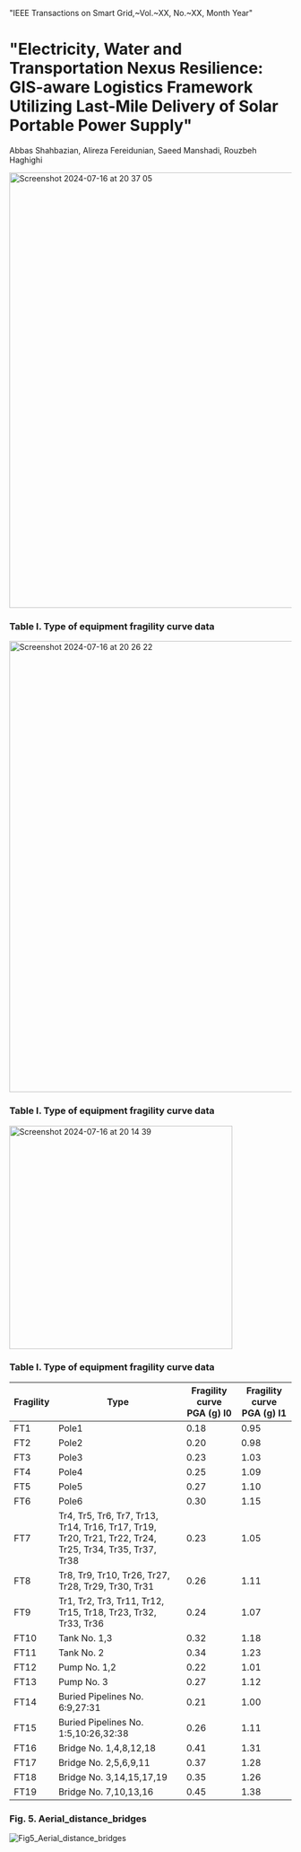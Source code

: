 "IEEE Transactions on Smart Grid,~Vol.~XX, No.~XX, Month Year"
# "Electricity, Water and Transportation Nexus Resilience: GIS-aware Logistics Framework Utilizing Last-Mile Delivery of Solar Portable Power Supply"
Abbas Shahbazian, Alireza Fereidunian, Saeed Manshadi, Rouzbeh Haghighi


<img width="776" alt="Screenshot 2024-07-16 at 20 37 05" src="https://github.com/user-attachments/assets/0ad603ce-4930-4b1b-ab62-a1bab4fe5dd9">



### Table I. Type of equipment fragility curve data
<img width="804" alt="Screenshot 2024-07-16 at 20 26 22" src="https://github.com/user-attachments/assets/c58f33a0-e0fd-431d-8f44-d64c7caf8a0e">

### Table I. Type of equipment fragility curve data
<img width="398" alt="Screenshot 2024-07-16 at 20 14 39" src="https://github.com/user-attachments/assets/1d7f5184-ba39-4d49-bdf8-6afb2fb0715c">


### Table I. Type of equipment fragility curve data
| Fragility | Type | Fragility curve PGA (g) I0 | Fragility curve PGA (g) I1 |
|-----------|------|----------------------------|----------------------------|
| FT1       | Pole1| 0.18                       | 0.95                       |
| FT2       | Pole2| 0.20                       | 0.98                       |
| FT3       | Pole3| 0.23                       | 1.03                       |
| FT4       | Pole4| 0.25                       | 1.09                       |
| FT5       | Pole5| 0.27                       | 1.10                       |
| FT6       | Pole6| 0.30                       | 1.15                       |
| FT7       | Tr4, Tr5, Tr6, Tr7, Tr13, Tr14, Tr16, Tr17, Tr19, Tr20, Tr21, Tr22, Tr24, Tr25, Tr34, Tr35, Tr37, Tr38 | 0.23 | 1.05 |
| FT8       | Tr8, Tr9, Tr10, Tr26, Tr27, Tr28, Tr29, Tr30, Tr31 | 0.26 | 1.11 |
| FT9       | Tr1, Tr2, Tr3, Tr11, Tr12, Tr15, Tr18, Tr23, Tr32, Tr33, Tr36 | 0.24 | 1.07 |
| FT10      | Tank No. 1,3| 0.32 | 1.18 |
| FT11      | Tank No. 2| 0.34 | 1.23 |
| FT12      | Pump No. 1,2| 0.22 | 1.01 |
| FT13      | Pump No. 3| 0.27 | 1.12 |
| FT14      | Buried Pipelines No. 6:9,27:31| 0.21 | 1.00 |
| FT15      | Buried Pipelines No. 1:5,10:26,32:38| 0.26 | 1.11 |
| FT16      | Bridge No. 1,4,8,12,18| 0.41 | 1.31 |
| FT17      | Bridge No. 2,5,6,9,11| 0.37 | 1.28 |
| FT18      | Bridge No. 3,14,15,17,19| 0.35 | 1.26 |
| FT19      | Bridge No. 7,10,13,16| 0.45 | 1.38 |

### Fig. 5. Aerial_distance_bridges
![Fig5_Aerial_distance_bridges](https://github.com/user-attachments/assets/e203c909-90c9-42ac-92fc-60a2a57258e8)
